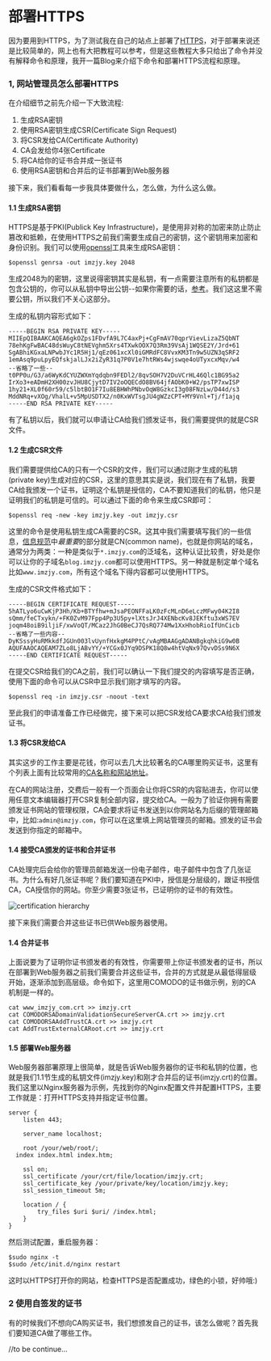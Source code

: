 部署HTTPS
=========

因为要用到HTTPS，为了测试我在自己的站点上部署了[HTTPS](https://www.imzjy.com)，对于部署来说还是比较简单的，网上也有大把教程可以参考，但是这些教程大多只给出了命令并没有解释命令和原理，我开一篇Blog来介绍下命令和部署HTTPS流程和原理。

### 1, 网站管理员怎么部署HTTPS

在介绍细节之前先介绍一下大致流程:

1. 生成RSA密钥
2. 使用RSA密钥生成CSR(Certificate Sign Request)
3. 将CSR发给CA(Certificate Authority)
4. CA会发给你4张Certificate
5. 将CA给你的证书合并成一张证书
6. 使用RSA密钥和合并后的证书部署到Web服务器

接下来，我们看看每一步我具体要做什么，怎么做，为什么这么做。

#### 1.1 生成RSA密钥

HTTPS是基于PKI(Publick Key Infrastructure)，是使用非对称的加密来防止防止篡改和抵赖，在使用HTTPS之前我们需要生成自己的密钥，这个密钥用来加密和身份识别。我们可以使用[openssl](https://www.openssl.org/)工具来生成RSA密钥：

```shell
$openssl genrsa -out imzjy.key 2048 
```

生成2048为的密钥，这里说得密钥其实是私钥，有一点需要注意所有的私钥都是包含公钥的，你可以从私钥中导出公钥--如果你需要的话，[参考](http://stackoverflow.com/questions/5244129/use-rsa-private-key-to-generate-public-key)。我们这这里不需要公钥，所以我们不关心这部分。

生成的私钥内容形式如下：

```text
-----BEGIN RSA PRIVATE KEY-----
MIIEpQIBAAKCAQEA6gkOZps1FDvfA9L7C4axPj+CgFmAV70qprVievLizaZ5QbNT
78ehKgFwBAC48dsWuyC8tNEVghm5Xrs4TXwkOOX7Q3Rm39VsAj1WQSE2Y/Jrd+61
SgABhiKGxaLNPwbJYc1R5Hj1/qEz061xcXl0iGMRdFC8VvxKM3Tn9w5UZN3qSRF2
1emAsq9puLpyEQfskjalLJx2iZyR31q7P0V1e7htRWs4wjswqe4oUTyxcxMqv/w4
--省略了一些--
t0PP0u/G3/a6WyKdCYUZWXmYqdqbn9FEDl2/8qvSOH7V2DuVCrHL46Qlc1BG95a2
IrXo3+eADmH2XH00zvJHU8CjytD7IV2oOQECdO8BV64jfAObK0+W2/psTP7xwISP
1hy21+XL0f60r59/c5lbtBO1F7Iu8EBHWhPNbvOqW8GzkcI3g08FNzLw/D44d/s3
MddNRq+vXOg/VhalL+v5MpUSDTX2/n0KxWVTsgJU4gWZzCPT+MY9Vnl+Tj/f1ajq
-----END RSA PRIVATE KEY-----
```

有了私钥以后，我们就可以申请让CA给我们颁发证书，我们需要提供的就是CSR文件。

#### 1.2 生成CSR文件

我们需要提供给CA的只有一个CSR的文件，我们可以通过刚才生成的私钥(private key)生成对应的CSR，这里的意思其实是说，我们现在有了私钥，我要CA给我颁发一个证书，证明这个私钥是授信的，CA不要知道我们的私钥，他只是证明我们的私钥是可信的。可以通过下面的命令来生成CSR即可：

```shell
$openssl req -new -key imzjy.key -out imzjy.csr
```

这里的命令是使用私钥生成CA需要的CSR。这其中我们需要填写我们的一些信息，[信息规范](https://www.sslshopper.com/what-is-a-csr-certificate-signing-request.html)中*最重要*的部分就是CN(common name)，也就是你网站的域名，通常分为两类：一种是类似于`*.imzjy.com`的泛域名，这种认证比较贵，好处是你可以让你的子域名`blog.imzjy.com`都可以使用HTTPS。另一种就是制定单个域名比如`www.imzjy.com`，所有这个域名下得内容都可以使用HTTPS。

生成的CSR文件格式如下：

```text
-----BEGIN CERTIFICATE REQUEST-----
5hATLyo6uCwKjP3Hh/Kb+BTYfhw+mJsaPEONFFaLK0zFcMLnD6eLczMFwy04K2I8
sQmm/feCTxykn/+FK0ZvM97Fpp4Pp3U5py+lXtsJrJ4XENbcKv8JEKftu3xWS7EV
joqm48oiB9iljiF/xwVoQT/MCaz2JhG0BeCJ7QsRQ774Mw1XxHhobRioIfUnCicb
--省略了一些内容--
DyKSssyHuRMkkdfJGUn003lvUynfHxkgM4PPtC/vAgMBAAGgADANBgkqhkiG9w0B
AQUFAAOCAQEAM7ZLo8LjABvYY/+YCGx0JYq9DSPK18Q8w4htVqNx97QvvDSs9N6X
-----END CERTIFICATE REQUEST-----
```

在提交CSR给我们的CA之前，我们可以确认一下我们提交的内容填写是否正确，使用下面的命令可以从CSR中显示我们刚才填写的内容。

```shell
$openssl req -in imzjy.csr -noout -text
```
至此我们的申请准备工作已经做完，接下来可以把CSR发给CA要求CA给我们颁发证书。

#### 1.3 将CSR发给CA

其实这步的工作主要是花钱，你可以去几大比较著名的CA哪里购买证书，这里有个列表上面有比较常用的[CA名称和网站地址](!https://www.sslshopper.com/certificate-authority-reviews.html)。

在CA的网站注册，交费后一般有一个页面会让你将CSR的内容贴进去，你可以使用任意文本编辑器打开CSR复制全部内容，提交给CA。一般为了验证你拥有需要颁发证书网站的管理权限，CA会要求将证书发送到以你网站名为后缀的管理邮箱中，比如:`admin@imzjy.com`，你可以在这里填上网站管理员的邮箱。颁发的证书会发送到你指定的邮箱中。

#### 1.4 接受CA颁发的证书和合并证书

CA处理完后会给你的管理员邮箱发送一份电子邮件，电子邮件中包含了几张证书。为什么有好几张证书呢？我们要知道在PKI中，授信是分层级的，跟证书授信CA，CA授信你的网站。你至少需要3张证书，已证明你的证书的有效性。

![certification hierarchy](http://images.cnblogs.com/cnblogs_com/Jerry-Chou/695655/o_cert-hierarchy.jpg)

接下来我们需要合并这些证书已供Web服务器使用。

#### 1.4 合并证书

上面说要为了证明你证书颁发者的有效性，你需要带上你证书颁发者的证书，所以在部署到Web服务器之前我们需要合并这些证书，合并的方式就是从最低得层级开始，逐渐添加到高层级。命令如下，这里用COMODO的证书做示例，别的CA机制是一样的。

```shell
cat www_imzjy_com.crt >> imzjy.crt
cat COMODORSADomainValidationSecureServerCA.crt >> imzjy.crt
cat COMODORSAAddTrustCA.crt >> imzjy.crt
cat AddTrustExternalCARoot.crt >> imzjy.crt
```

#### 1.5 部署Web服务器

Web服务器部署原理上很简单，就是告诉Web服务器你的证书和私钥的位置，也就是我们1.1节生成的私钥文件(imzjy.key)和刚才合并后的证书(imzjy.crt)的位置。我们这里以Nginx服务器为示例，先找到你的Nginx配置文件并配置HTTPS，主要工作就是：打开HTTPS支持并指定证书位置。

```text
server {
	listen 443;
	
	server_name localhost;
	
	root /your/web/root/;
  index index.html index.htm;
	
	ssl on;
	ssl_certificate /your/crt/file/location/imzjy.crt;
	ssl_certificate_key /your/private/key/location/imzjy.key;
	ssl_session_timeout 5m;
	
	location / {
		try_files $uri $uri/ /index.html;
	}
}
```

然后测试配置，重启服务器：

```shell
$sudo nginx -t
$sudo /etc/init.d/nginx restart
```

这时以HTTPS打开你的网站，检查HTTPS是否配置成功，绿色的小锁，好帅哦:)

### 2 使用自签发的证书

有的时候我们不想向CA购买证书，我们想颁发自己的证书，该怎么做呢？首先我们要知道CA做了哪些工作。

//to be continue...
